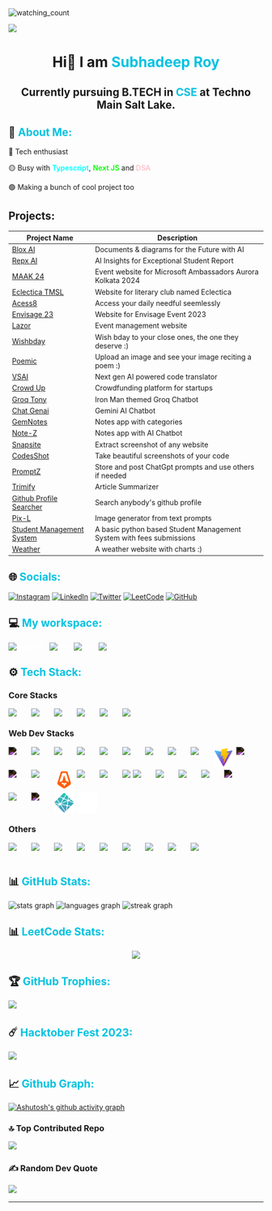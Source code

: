 <img src="https://widgetbite.com/stats/subhadeeproy3902" alt="watching_count" />

[![](https://visitcount.itsvg.in/api?id=ParnaRoyChowdhury777&icon=9&color=9)](https://visitcount.itsvg.in)

<p><h1 align="center" style="text-decoration: none; cursor: none;">Hi👋  I am <span style="color: #00c2e0">Subhadeep Roy</span>
<br/>
<h2 align="center">Currently pursuing B.TECH in <span style="color: #00c2e0">CSE</span> at Techno Main Salt Lake.</h2></p>


<p><h2 style="text-decoration: none; cursor: none;"> 💫 <span style="color: #00c2e0">About Me:</span> </h2></p>

<p>🔴 Tech enthusiast</p>
<p>🟡 Busy with <span style="color: aqua; font-weight: 600">Typescript</span>, <span style="color: lime; font-weight: 600">Next JS</span> and <span style="color: pink; font-weight: 600">DSA</span></p>
<p>🟢 Making a bunch of cool project too</p>

## Projects:

| Project Name | Description |
|--------------|-------------|
| [Blox AI](https://blox-ai.vercel.app/) | Documents & diagrams for the Future with AI |
| [Repx AI](https://repxai.vercel.app/) | AI Insights for Exceptional Student Report |
| [MAAK 24](https://microsoft-aurora.tech/) | Event website for Microsoft Ambassadors Aurora Kolkata 2024 | 
| [Eclectica TMSL](https://eclecticatmsl.tech/) | Website for literary club named Eclectica |
| [Acess8](https://acess8.vercel.app/) | Access your daily needful seemlessly |
| [Envisage 23](https://envisage23-iictech.vercel.app/) | Website for Envisage Event 2023 |
| [Lazor](https://lazor.vercel.app/) | Event management website |
| [Wishbday](https://wishbday.me/) | Wish bday to your close ones, the one they deserve :) |
| [Poemic](https://poemic.vercel.app/) | Upload an image and see your image reciting a poem :) | 
| [VSAI](https://vs-ai.vercel.app/) | Next gen AI powered code translator |
| [Crowd Up](https://crowd-up.vercel.app/) | Crowdfunding platform for startups |
| [Groq Tony](https://groq-tony.vercel.app/) | Iron Man themed Groq Chatbot |
| [Chat Genai](https://chat-genai.vercel.app/) | Gemini AI Chatbot |
| [GemNotes](https://gemnote.vercel.app/) | Notes app with categories |
| [Note-Z](https://note-z.vercel.app/) | Notes app with AI Chatbot |
| [Snapsite](https://snapsite-v1.vercel.app/) | Extract screenshot of any website |
| [CodesShot](https://codesshot.vercel.app/) | Take beautiful screenshots of your code |
| [PromptZ](https://promptz.vercel.app/) | Store and post ChatGpt prompts and use others if needed |
| [Trimify](https://trimify.vercel.app/) | Article Summarizer |
| [Github Profile Searcher](https://github-profile-searcher-two.vercel.app/) | Search anybody's github profile |
| [Pix-L](https://pix-l.vercel.app/) | Image generator from text prompts |
| [Student Management System](https://github.com/subhadeeproy3902/Student-Management-System) | A basic python based Student Management System with fees submissions |
| [Weather](https://weatherme-chi.vercel.app/) | A weather website with charts :) |




<p><h2 style="text-decoration: none; cursor: none;"> 🌐 <span style="color: #00c2e0">Socials:</span></h2></p>

<p style="color: #fff;">
<a href="https://instagram.com/mvp_subha"><img src="https://img.shields.io/badge/Instagram-%23E4405F.svg?logo=Instagram&logoColor=white" alt="Instagram" /></a>
<a href="https://linkedin.com/in/subhadeep3902"><img src="https://img.shields.io/badge/LinkedIn-%230077B5.svg?logo=linkedin&logoColor=white" alt="LinkedIn" /></a>
<a href="https://twitter.com/@mvp_Subha"><img src="https://img.shields.io/badge/Twitter-%231DA1F2.svg?logo=Twitter&logoColor=white" alt="Twitter" /></a>
<a href="https://leetcode.com/Subhadeep3902/"><img src="https://img.shields.io/badge/Leetcode-%2DAFC0.svg?logo=Leetcode&logoColor=white" alt="LeetCode" /></a>
<a href="https://github.com/subhadeeproy3902"><img src="https://img.shields.io/badge/GeeksForGeeks-%23DA1F2.svg?logo=GeeksForGeeks&logoColor=white&background=green" alt="GitHub" /></a></p>


<p><h2 style="text-decoration: none; cursor: none;">  💻 <span style="color: #00c2e0">My workspace:</span></h2></p>

<p style="color: #fff;">
<img src="https://img.shields.io/badge/Windows_10-informational?style=flat&logo=Windows10&logoColor=white&color=0078d6" alt="Windows" />
<img src="https://img.shields.io/badge/Intel-i3_10th_Gen-informational?style=flat&logo=intel&logoColor=white&color=0071C5" alt="Intel" />
<img src="https://img.shields.io/badge/RAM-8_GB-informational?style=flat&logo=data:image/png;base64,iVBORw0KGgoAAAANSUhEUgAAAA4AAAAOCAYAAAAfSC3RAAAABmJLR0QA/wD/AP+gvaeTAAAAqUlEQVQokaWSsQ3CQAxF36GIMlQMAbkFaOgoGQCJIdiKIl3YIYxAg6gjSso0n8YJLhC5E1+yLJ39zpb84V9JCpK2lqOkpUX0tW/gQlJnuZZ0tKh9begPBq2BfeJyTQjhNkxrJd0lPTWtFmBmv5TABbgmTCwBCvdwSlwVPzFbxXTLqAZ4ADsPvhLADRCBDj7nWAEHYD4B98B5PIfBWQbwoLdc5SxX/bRcrt4PhcIRoFAWyAAAAABJRU5ErkJggg==&logoColor=white&color=GREEN" alt="Ram" />
<img src="https://img.shields.io/badge/VS-Code-informational?style=flat&logo=vs-code&logoColor=white&color=0071C5" alt="VS" /></p>

<p><h2 style="text-decoration: none; cursor: none;">⚙ <span style="color: #00c2e0">Tech Stack:</span></h2></p>

<p><h3>Core Stacks</h3></p>
  <div style="display: flex; gap:5px; flex-wrap: wrap;">
    <img src="https://cdn.jsdelivr.net/gh/devicons/devicon/icons/python/python-original.svg" width=40/>
    <img src="https://cdn.jsdelivr.net/gh/devicons/devicon/icons/c/c-original.svg" width=40/>
    <img src="https://cdn.jsdelivr.net/gh/devicons/devicon/icons/cplusplus/cplusplus-original.svg" width=40/>
    <img src="https://cdn.jsdelivr.net/gh/devicons/devicon/icons/java/java-original.svg" width=40/>
    <img src="https://cdn.jsdelivr.net/gh/devicons/devicon/icons/mysql/mysql-original.svg" width=40/>
    <img src="https://cdn.jsdelivr.net/gh/devicons/devicon/icons/sqlite/sqlite-original-wordmark.svg" width=40 />
  </div>

<p><h3>Web Dev Stacks</h3></p>
  <div style="display: flex; gap:5px; flex-wrap: wrap;">
    <img src="https://cdn.jsdelivr.net/gh/devicons/devicon/icons/nextjs/nextjs-original.svg" width=40 style="filter: invert(1);"/>
    <img src="https://cdn.jsdelivr.net/gh/devicons/devicon/icons/typescript/typescript-original.svg" width=40 />
    <img src="https://cdn.jsdelivr.net/gh/devicons/devicon/icons/html5/html5-original-wordmark.svg" width=40/>
    <img src="https://cdn.jsdelivr.net/gh/devicons/devicon/icons/css3/css3-original-wordmark.svg" width=40/>
    <img src="https://cdn.jsdelivr.net/gh/devicons/devicon/icons/bootstrap/bootstrap-original.svg" width=40/>
    <img src="https://cdn.jsdelivr.net/gh/devicons/devicon/icons/devicon/devicon-original.svg" width=40 />
    <img src="https://cdn.jsdelivr.net/gh/devicons/devicon/icons/javascript/javascript-original.svg" width=40 />
    <img src="https://cdn.jsdelivr.net/gh/devicons/devicon/icons/tailwindcss/tailwindcss-plain.svg" width=40/>
    <img src="https://cdn.jsdelivr.net/gh/devicons/devicon/icons/react/react-original.svg" width=40/>
    <img src="./vite.svg" width=40>
    <img src="https://cdn.jsdelivr.net/gh/devicons/devicon/icons/express/express-original.svg" width=40  style="filter: invert(1);" />
    <img src="https://cdn.jsdelivr.net/gh/devicons/devicon/icons/threejs/threejs-original.svg" width=40 style="filter: invert(1)"/>
    <img src="https://cdn.jsdelivr.net/gh/devicons/devicon/icons/firebase/firebase-plain.svg" width=40/>
    <img src="./astro.svg" width=40>
    <img src="https://cdn.jsdelivr.net/gh/devicons/devicon/icons/nodejs/nodejs-plain-wordmark.svg" width=40/>
    <img src="https://cdn.jsdelivr.net/gh/devicons/devicon/icons/redux/redux-original.svg" width=40/>
    <img src="https://img.shields.io/badge/Sanity-io" />
    <img src="https://cdn.jsdelivr.net/gh/devicons/devicon/icons/mongodb/mongodb-original.svg" width=40/>
    <img src="https://cdn.jsdelivr.net/gh/devicons/devicon/icons/npm/npm-original-wordmark.svg" width=40 />
    <img src="https://cdn.jsdelivr.net/gh/devicons/devicon/icons/jquery/jquery-plain-wordmark.svg" width=40 />
    <img src="https://cdn.jsdelivr.net/gh/devicons/devicon/icons/materialui/materialui-original.svg" width=40 />
    <img src="https://cdn.jsdelivr.net/gh/devicons/devicon/icons/markdown/markdown-original.svg" width=40 style="filter: invert(1);" />
    <img src="https://cdn.jsdelivr.net/gh/devicons/devicon/icons/yarn/yarn-original.svg" width=40 />
    <img src="https://cdn.jsdelivr.net/gh/devicons/devicon/icons/django/django-plain.svg"width=40 style="filter: invert(1);"/>
    <img src="./netlify.svg" width=40 />
    <img src="./vercel.svg" width="40" />
  </div>
  <p><h3>Others</h3></p>
  <div style="display: flex; gap:5px; flex-wrap: wrap;">
    <img src="https://cdn.jsdelivr.net/gh/devicons/devicon/icons/googlecloud/googlecloud-original.svg" width=40/>
    <img src="https://cdn.jsdelivr.net/gh/devicons/devicon/icons/arduino/arduino-original-wordmark.svg"  width=40 />
    <img src="https://cdn.jsdelivr.net/gh/devicons/devicon/icons/canva/canva-original.svg" width=40/>
    <img src="https://cdn.jsdelivr.net/gh/devicons/devicon/icons/figma/figma-original.svg" width=40/>
    <img src="https://cdn.jsdelivr.net/gh/devicons/devicon/icons/ubuntu/ubuntu-plain.svg" width=40/>
    <img src="https://cdn.jsdelivr.net/gh/devicons/devicon/icons/linux/linux-original.svg" width=40/>
    <img src="https://cdn.jsdelivr.net/gh/devicons/devicon/icons/git/git-original.svg" width=40/>
    <img src="https://cdn.jsdelivr.net/gh/devicons/devicon/icons/pycharm/pycharm-original.svg" width=40/>
    <img src="https://cdn.jsdelivr.net/gh/devicons/devicon/icons/opencv/opencv-original.svg" width=40/>
  </div>
<br/>

<p><h2 style="text-decoration: none; cursor: none;"> 📊 <span style="color: #00c2e0">GitHub Stats:</span></h2></p>

<p>
  <img src="https://github-readme-stats.vercel.app/api?username=subhadeeproy3902&hide_title=false&hide_rank=false&show_icons=true&include_all_commits=true&count_private=true&disable_animations=false&theme=react&locale=en&hide_border=false" height="150" alt="stats graph"  />

  <img src="https://github-readme-stats.vercel.app/api/top-langs?username=subhadeeproy3902&locale=en&hide_title=false&layout=compact&card_width=400&langs_count=10&theme=react&hide_border=false&hide_progress=true" height="150" alt="languages graph"  />

<img src="https://streak-stats.demolab.com?user=subhadeeproy3902&locale=en&mode=daily&theme=github-dark-blue&hide_border=false&border_radius=5" height="150" alt="streak graph"  />
</p>

<p><h2 style="text-decoration: none; cursor: none;"> 📊 <span style="color: #00c2e0">LeetCode Stats:</span></h2></p>

<div style="display: flex; align-items: center; justify-content: center;"><img src="https://leetcard.jacoblin.cool/Subhadeep3902?theme=dark&font=montserrat&radius=6&ext=heatmap" /></div>

<p><h2 style="text-decoration: none; cursor: none;">🏆 <span style="color: #00c2e0">GitHub Trophies:</span></h2></p>

![](https://github-profile-trophy.vercel.app/?username=subhadeeproy3902&theme=juicyfresh&no-frame=false&no-bg=false&margin-w=4)

<p><h2 style="text-decoration: none; cursor: none;">☄️  <span style="color: #00c2e0">Hacktober Fest 2023:</span></h2></p>

![](https://holopin.me/subhadeeproy3902)

<p><h2 style="text-decoration: none; cursor: none;">📈  <span style="color: #00c2e0">Github Graph:</span></h2></p>

[![Ashutosh's github activity graph](https://github-readme-activity-graph.vercel.app/graph?username=subhadeeproy3902&bg_color=02011e&color=ffffff&line=37ff00&point=ffffff&area=true&hide_border=true)](https://github.com/ashutosh00710/github-readme-activity-graph)

### 🔝 Top Contributed Repo
![](https://github-contributor-stats.vercel.app/api?username=subhadeeproy3902&limit=5&theme=tokyonight&combine_all_yearly_contributions=true)


### ✍️ Random Dev Quote
![](https://quotes-github-readme.vercel.app/api?type=horizontal&theme=dark)

---

